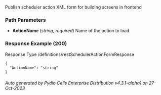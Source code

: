 






 
Publish scheduler action XML form for building screens in frontend  


### Path Parameters

 - **ActionName** (_string, required_) Name of the action to load




### Response Example (200)
Response Type /definitions/restSchedulerActionFormResponse

```
{
  "ActionName": "string"
}
```




###### Auto generated by Pydio Cells Enterprise Distribution v4.3.1-alpha1 on 27-Oct-2023
